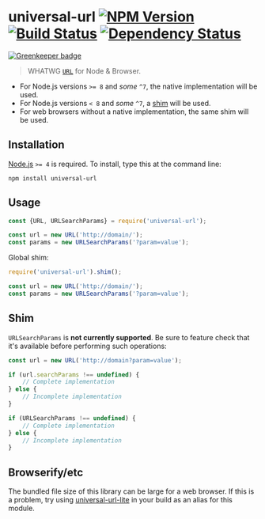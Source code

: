 # universal-url [![NPM Version][npm-image]][npm-url] [![Build Status][travis-image]][travis-url] [![Dependency Status][david-image]][david-url]

[![Greenkeeper badge](https://badges.greenkeeper.io/stevenvachon/universal-url.svg)](https://greenkeeper.io/)
> WHATWG [`URL`](https://developer.mozilla.org/en/docs/Web/API/URL) for Node & Browser.


* For Node.js versions `>= 8` and *some* `^7`, the native implementation will be used.
* For Node.js versions `< 8` and *some* `^7`, a [shim](https://npmjs.com/whatwg-url) will be used.
* For web browsers without a native implementation, the same shim will be used.


## Installation

[Node.js](http://nodejs.org/) `>= 4` is required. To install, type this at the command line:
```shell
npm install universal-url
```


## Usage

```js
const {URL, URLSearchParams} = require('universal-url');

const url = new URL('http://domain/');
const params = new URLSearchParams('?param=value');
```

Global shim:
```js
require('universal-url').shim();

const url = new URL('http://domain/');
const params = new URLSearchParams('?param=value');
```


## Shim

`URLSearchParams` is **not currently supported**. Be sure to feature check that it's available before performing such operations:

```js
const url = new URL('http://domain?param=value');

if (url.searchParams !== undefined) {
	// Complete implementation
} else {
	// Incomplete implementation
}

if (URLSearchParams !== undefined) {
	// Complete implementation
} else {
	// Incomplete implementation
}
```


## Browserify/etc

The bundled file size of this library can be large for a web browser. If this is a problem, try using [universal-url-lite](https://npmjs.com/universal-url-lite) in your build as an alias for this module.



[npm-image]: https://img.shields.io/npm/v/universal-url.svg
[npm-url]: https://npmjs.org/package/universal-url
[travis-image]: https://img.shields.io/travis/stevenvachon/universal-url.svg
[travis-url]: https://travis-ci.org/stevenvachon/universal-url
[david-image]: https://img.shields.io/david/stevenvachon/universal-url.svg
[david-url]: https://david-dm.org/stevenvachon/universal-url
